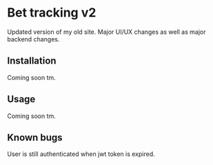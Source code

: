 # Bet tracking v2

Updated version of my old site. Major UI/UX changes as well as major backend changes.

## Installation

Coming soon tm.

## Usage

Coming soon tm.

## Known bugs

User is still authenticated when jwt token is expired.
